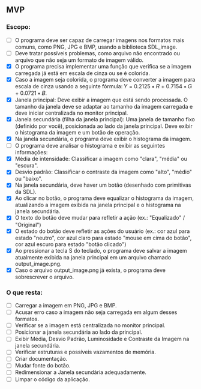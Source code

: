 ## MVP

### Escopo:

- [ ] O programa deve ser capaz de carregar imagens nos formatos mais comuns, como PNG, JPG e BMP, usando a biblioteca SDL_image.
- [ ] Deve tratar possíveis problemas, como arquivo não encontrado ou arquivo que não seja um formato de imagem válido.
- [x] O programa precisa implementar uma função que verifica se a imagem carregada já está em escala de cinza ou se é colorida.
- [x] Caso a imagem seja colorida, o programa deve converter a imagem para escala de cinza usando a seguinte fórmula: 𝑌 = 0.2125 ∗ 𝑅 + 0.7154 ∗ 𝐺 + 0.0721 ∗ 𝐵.
- [x] Janela principal: Deve exibir a imagem que está sendo processada. O tamanho da janela deve se adaptar ao tamanho da imagem carregada e deve iniciar centralizada no monitor principal.
- [x] Janela secundária (filha da janela principal): Uma janela de tamanho fixo (definido por você), posicionada ao lado da janela principal. Deve exibir o histograma da imagem e um botão de operação.
- [x] Na janela secundária, o programa deve exibir o histograma da imagem.
- [ ] O programa deve analisar o histograma e exibir as seguintes informações:
- [x] Média de intensidade: Classificar a imagem como "clara", "média" ou "escura".
- [x] Desvio padrão: Classificar o contraste da imagem como "alto", "médio" ou "baixo".
- [x] Na janela secundária, deve haver um botão (desenhado com primitivas da SDL).
- [x] Ao clicar no botão, o programa deve equalizar o histograma da imagem, atualizando a imagem exibida na janela principal e o histograma na janela secundária.
- [x] O texto do botão deve mudar para refletir a ação (ex.: "Equalizado" / "Original")
- [x] O estado do botão deve refletir as ações do usuário (ex.: cor azul para estado "neutro", cor azul claro para estado "mouse em cima do botão", cor azul escuro para estado "botão clicado")
- [x] Ao pressionar a tecla S do teclado, o programa deve salvar a imagem atualmente exibida na janela principal em um arquivo chamado output_image.png.
- [x] Caso o arquivo output_image.png já exista, o programa deve sobrescrever o arquivo.

### O que resta:
- [ ] Carregar a imagem em PNG, JPG e BMP.
- [ ] Acusar erro caso a imagem não seja carregada em algum desses formatos.
- [ ] Verificar se a imagem está centralizada no monitor principal.
- [ ] Posicionar a janela secundária ao lado da principal.
- [ ] Exibir Média, Desvio Padrão, Luminosidade e Contraste da Imagem na janela secundária.
- [ ] Verificar estruturas e possíveis vazamentos de memória.
- [ ] Criar documentação.
- [ ] Mudar fonte do botão.
- [ ] Redimensionar a Janela secundária adequadamente.
- [ ] Limpar o código da aplicação.
